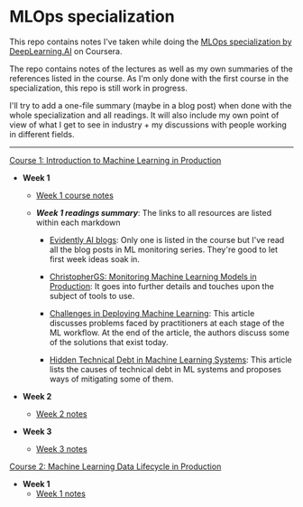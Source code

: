 # MLOps specialization

This repo contains notes I've taken while doing the [MLOps specialization by DeepLearning.AI](https://www.coursera.org/specializations/machine-learning-engineering-for-production-mlops) on Coursera.

The repo contains notes of the lectures as well as my own summaries of the references listed in the course. As I'm only done with the first course in the specialization, this repo is still work in progress.

I'll try to add a one-file summary (maybe in a blog post) when done with the whole specialization and all readings. It will also include my own point of view of what I get to see in industry + my discussions with people working in different fields.

------

[Course 1: Introduction to Machine Learning in Production](https://www.coursera.org/learn/introduction-to-machine-learning-in-production?specialization=machine-learning-engineering-for-production-mlops)



- **Week 1**

  - [Week 1 course notes](https://github.com/chsafouane/MLOps_specialization/blob/main/Course1_Intro_to_ML_in_production/Week%201/C1W1.md)

  - ***Week 1 readings summary***: The links to all resources are listed within each markdown

    - [Evidently AI blogs](https://github.com/chsafouane/MLOps_specialization/blob/main/Course1_Intro_to_ML_in_production/Week%201/C1W1_reference_evidentlyai_summary.md): Only one is listed in the course but I've read all the blog posts in ML monitoring series. They're good to let first week ideas soak in.

    - [ChristopherGS: Monitoring Machine Learning Models in Production](https://github.com/chsafouane/MLOps_specialization/blob/main/Course1_Intro_to_ML_in_production/Week%201/C1W1_reference_christophergs_summary.md): It goes into further details and touches upon the subject of tools to use.

    - [Challenges in Deploying Machine Learning](https://github.com/chsafouane/MLOps_specialization/blob/main/Course1_Intro_to_ML_in_production/Week%201/C1W1_reference_challenges_deploying_ML.md): This article discusses problems faced by practitioners at each stage of the ML workflow. At the end of the article, the authors discuss some of the solutions that exist today.
    
    - [Hidden Technical Debt in Machine Learning Systems](https://github.com/chsafouane/MLOps_specialization/blob/main/Course1_Intro_to_ML_in_production/Week%201/C1W1_reference_hidden_technical_debt_in_ML.md): This article lists the causes of technical debt in ML systems and proposes ways of mitigating some of them.
    
      

- **Week 2**

  - [Week 2 notes](https://github.com/chsafouane/MLOps_specialization/blob/main/Course1_Intro_to_ML_in_production/Week%202/C1W2.md)

    

- **Week 3**

  - [Week 3 notes](https://github.com/chsafouane/MLOps_specialization/blob/main/Course1_Intro_to_ML_in_production/Week%203/C1W3.md)
  
    

[Course 2: Machine Learning Data Lifecycle in Production](https://www.coursera.org/learn/machine-learning-data-lifecycle-in-production)

- **Week 1**
  - [Week 1 notes](https://github.com/chsafouane/MLOps_specialization/blob/main/Course2_ML_Data_Lifecycle_in_Production/Week1/C2W1.md)

